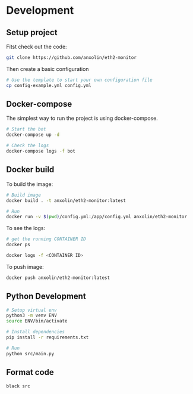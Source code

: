 # Development

## Setup project
Fitst check out the code:
```bash
git clone https://github.com/anxolin/eth2-monitor
```

Then create a basic configuration

```bash
# Use the template to start your own configuration file
cp config-example.yml config.yml
```

## Docker-compose
The simplest way to run the project is using docker-compose.

```bash
# Start the bot
docker-compose up -d

# Check the logs
docker-compose logs -f bot
```

## Docker build
To build the image:

```bash
# Build image
docker build . -t anxolin/eth2-monitor:latest

# Run
docker run -v $(pwd)/config.yml:/app/config.yml anxolin/eth2-monitor
```

To see the logs:

```bash
# get the running CONTAINER ID
docker ps

docker logs -f <CONTAINER ID>
```

To push image:
```bash
docker push anxolin/eth2-monitor:latest
```

## Python Development

```bash
# Setup virtual env
python3 -m venv ENV
source ENV/bin/activate

# Install dependencies
pip install -r requirements.txt

# Run
python src/main.py
```

## Format code
```
black src
```